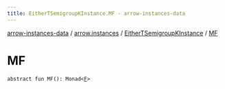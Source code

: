 ```yaml
---
title: EitherTSemigroupKInstance.MF - arrow-instances-data
---
```


[arrow-instances-data](../../index.html) / [arrow.instances](../index.html) / [EitherTSemigroupKInstance](index.html) / [MF](./-m-f.html)

# MF

`abstract fun MF(): Monad<`[`F`](index.html#F)`>`